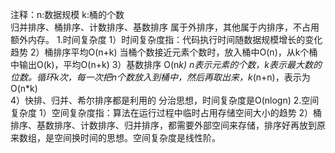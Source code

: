 
注释：n:数据规模  k:桶的个数  
归并排序、桶排序、计数排序、基数排序 属于外排序，其他属于内排序，不占用额外内存。 
1.时间复杂度
1）时间复杂度指：代码执行时间随数据规模增长的变化趋势
2）桶排序平均O(n+k)  当桶个数接近元素个数时，放入桶中O(n)，从k个桶中输出O(k)，平均O(n+k) 
3）基数排序 O(n*k)  n表示元素的个数，k表示最大数的位数。循环k次，每一次把n个数放入到桶中，然后再取出来，k*(n+n)，表示为O(n*k)   
4）快排、归并、希尔排序都是利用的 分治思想，时间复杂度是O(nlogn)
2.空间复杂度
1）空间复杂度指：算法在运行过程中临时占用存储空间大小的趋势
2）桶排序、基数排序、计数排序、归并排序，都需要外部空间来存储，排序好再放到原来数组，是空间换时间的思想。空间复杂度是线性阶。
